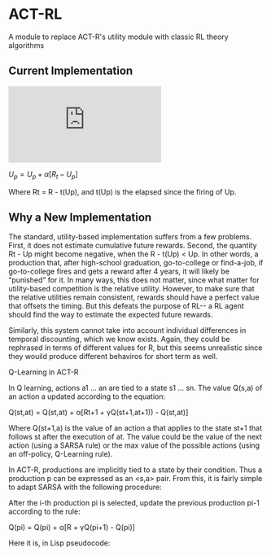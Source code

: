 # ACT-RL

A module to replace ACT-R's utility module with classic RL theory algorithms

## Current Implementation

![equation](http://latex.codecogs.com/gif.latex?Concentration%3D%5Cfrac%7BTotalTemplate%7D%7BTotalVolume%7D)  

$U_p = U_p + \alpha[R_t - U_p]$

Where Rt = R - t(Up), and t(Up) is the elapsed since the firing of Up. 

## Why a New Implementation

The standard, utility-based implementation suffers from a few problems. First, it does not estimate cumulative future rewards. Second, the quantity Rt - Up might become negative, when the R - t(Up) < Up. In other words, a production that, after high-school graduation, go-to-college or find-a-job, if go-to-college fires and gets a reward after 4 years, it will likely be “punished” for it. In many ways, this does not matter, since what matter for utility-based competition is the relative utility. However, to make sure that the relative utilities remain consistent, rewards should have a perfect value that offsets the timing. But this defeats the purpose of RL-- a RL agent should find the way to estimate the expected future rewards.

Similarly, this system cannot take into account individual differences in temporal discounting, which we know exists. Again, they could be rephrased in terms of different values for R, but this seems unrealistic since they wouild produce different behaviros for short term as well.

Q-Learning in ACT-R

In Q learning, actions a1 … an  are tied to a state s1 … sn. The value Q(s,a) of an action a updated according to the equation:

Q(st,at) = Q(st,at) + α[Rt+1 + γQ(st+1,at+1)) - Q(st,at)]

Where Q(st+1,a) is the value of an action a that applies to the state st+1 that follows st after the execution of at. The value could be the value of the next action (using a SARSA rule) or the max value of the possible actions (using an off-policy, Q-Learning rule). 

In ACT-R, productions are implicitly tied to a state by their condition. Thus a production p can be expressed as an <s,a> pair. From this, it is fairly simple to adapt SARSA with the following procedure:

After the i-th production pi  is selected, update the previous production pi-1 according to the rule:

Q(pi) = Q(pi) + α[R + γQ(pi+1) - Q(pi)]

Here it is, in Lisp pseudocode:
